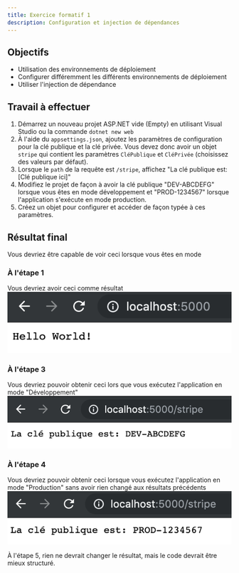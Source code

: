 ```yaml
---
title: Exercice formatif 1
description: Configuration et injection de dépendances
---
```


## Objectifs

- Utilisation des environnements de déploiement
- Configurer différemment les différents environnements de déploiement
- Utiliser l'injection de dépendance


## Travail à effectuer

1. Démarrez un nouveau projet ASP.NET vide (Empty) en utilisant Visual Studio ou la commande `dotnet new web`
2. À l'aide du `appsettings.json`, ajoutez les paramètres de configuration pour la clé publique et la clé privée.
   Vous devez donc avoir un objet `stripe` qui contient les paramètres `CléPublique` et `CléPrivée` (choisissez des valeurs par défaut).
3. Lorsque le `path` de la requête est `/stripe`, affichez "La clé publique est: [Clé publique ici]"
4. Modifiez le projet de façon à avoir la clé publique "DEV-ABCDEFG" lorsque vous êtes en mode développement et "PROD-1234567" lorsque l'application s'exécute en mode production.
5. Créez un objet pour configurer et accéder de façon typée à ces paramètres.


## Résultat final
Vous devriez être capable de voir ceci lorsque vous êtes en mode 

### À l'étape 1
Vous devriez avoir ceci comme résultat
![](images/exercice1-root.png)

### À l'étape 3
Vous devriez pouvoir obtenir ceci lors que vous exécutez l'application en mode "Développement"
![](images/exercice1-dev.png)

### À l'étape 4
Vous devriez pouvoir obtenir ceci lorsque vous exécutez l'application en mode "Production" sans avoir rien changé aux résultats précédents
![](images/exercice1-prod.png)

À l'étape 5, rien ne devrait changer le résultat, mais le code devrait être mieux structuré.
